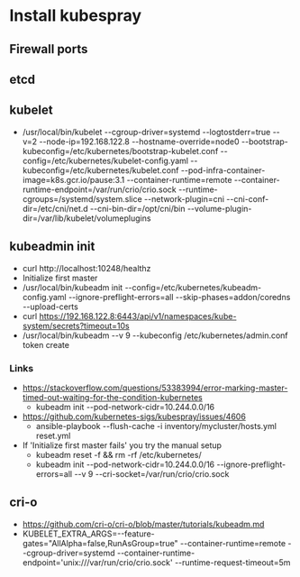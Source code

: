 # Install kubespray

## Firewall ports


## etcd 


## kubelet

* /usr/local/bin/kubelet --cgroup-driver=systemd --logtostderr=true --v=2 --node-ip=192.168.122.8 --hostname-override=node0 --bootstrap-kubeconfig=/etc/kubernetes/bootstrap-kubelet.conf --config=/etc/kubernetes/kubelet-config.yaml --kubeconfig=/etc/kubernetes/kubelet.conf --pod-infra-container-image=k8s.gcr.io/pause:3.1 --container-runtime=remote --container-runtime-endpoint=/var/run/crio/crio.sock --runtime-cgroups=/systemd/system.slice --network-plugin=cni --cni-conf-dir=/etc/cni/net.d --cni-bin-dir=/opt/cni/bin --volume-plugin-dir=/var/lib/kubelet/volumeplugins


## kubeadmin init

* curl http://localhost:10248/healthz
* Initialize first master
* /usr/local/bin/kubeadm init --config=/etc/kubernetes/kubeadm-config.yaml --ignore-preflight-errors=all --skip-phases=addon/coredns --upload-certs
* curl https://192.168.122.8:6443/api/v1/namespaces/kube-system/secrets?timeout=10s
* /usr/local/bin/kubeadm --v 9 --kubeconfig /etc/kubernetes/admin.conf token create


### Links

* https://stackoverflow.com/questions/53383994/error-marking-master-timed-out-waiting-for-the-condition-kubernetes
  + kubeadm init --pod-network-cidr=10.244.0.0/16
* https://github.com/kubernetes-sigs/kubespray/issues/4606
  + ansible-playbook --flush-cache -i inventory/mycluster/hosts.yml reset.yml
* If 'Initialize first master fails' you try the manual setup
  + kubeadm reset -f && rm -rf /etc/kubernetes/
  + kubeadm init --pod-network-cidr=10.244.0.0/16 --ignore-preflight-errors=all --v 9 --cri-socket=/var/run/crio/crio.sock


## cri-o

* https://github.com/cri-o/cri-o/blob/master/tutorials/kubeadm.md
* KUBELET_EXTRA_ARGS=--feature-gates="AllAlpha=false,RunAsGroup=true" --container-runtime=remote --cgroup-driver=systemd --container-runtime-endpoint='unix:///var/run/crio/crio.sock' --runtime-request-timeout=5m

